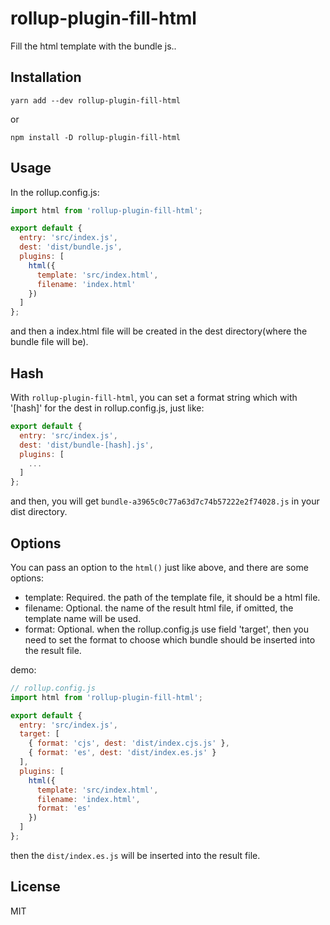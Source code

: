 # rollup-plugin-fill-html

Fill the html template with the bundle js..

## Installation

    yarn add --dev rollup-plugin-fill-html
    
or 

    npm install -D rollup-plugin-fill-html
    
## Usage

In the rollup.config.js:

```JavaScript
import html from 'rollup-plugin-fill-html';

export default {
  entry: 'src/index.js',
  dest: 'dist/bundle.js',
  plugins: [
    html({
      template: 'src/index.html',
      filename: 'index.html'
    })
  ]
};
```
and then a index.html file will be created in the dest directory(where the bundle file will be).

## Hash

With `rollup-plugin-fill-html`, you can set a format string which with '[hash]' for the dest in rollup.config.js, just like:

```JavaScript
export default {
  entry: 'src/index.js',
  dest: 'dist/bundle-[hash].js',
  plugins: [
    ...
  ]
};
```

and then, you will get `bundle-a3965c0c77a63d7c74b57222e2f74028.js` in your dist directory.

## Options

You can pass an option to the `html()` just like above, and there are some options:

- template: Required. the path of the template file, it should be a html file.
- filename: Optional. the name of the result html file, if omitted, the template name will be used.
- format: Optional. when the rollup.config.js use field 'target', then you need to set the format to choose which bundle should be inserted into the result file.

demo:

```JavaScript
// rollup.config.js
import html from 'rollup-plugin-fill-html';

export default {
  entry: 'src/index.js',
  target: [
    { format: 'cjs', dest: 'dist/index.cjs.js' },
    { format: 'es', dest: 'dist/index.es.js' }
  ],
  plugins: [
    html({
      template: 'src/index.html',
      filename: 'index.html',
      format: 'es'
    })
  ]
};
```

then the `dist/index.es.js` will be inserted into the result file.

## License

MIT
